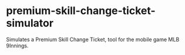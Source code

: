 # premium-skill-change-ticket-simulator
Simulates a Premium Skill Change Ticket, tool for the mobile game MLB 9Innings.
